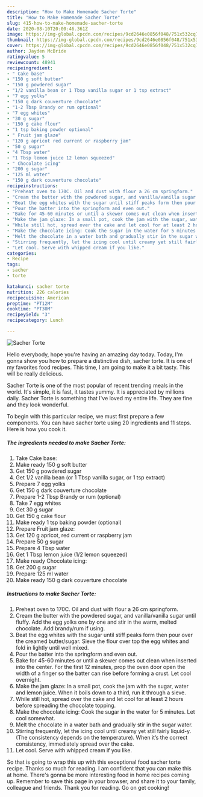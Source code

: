 ```yaml
---
description: "How to Make Homemade Sacher Torte"
title: "How to Make Homemade Sacher Torte"
slug: 415-how-to-make-homemade-sacher-torte
date: 2020-08-10T20:00:46.361Z
image: https://img-global.cpcdn.com/recipes/9cd2646e0856f048/751x532cq70/sacher-torte-recipe-main-photo.jpg
thumbnail: https://img-global.cpcdn.com/recipes/9cd2646e0856f048/751x532cq70/sacher-torte-recipe-main-photo.jpg
cover: https://img-global.cpcdn.com/recipes/9cd2646e0856f048/751x532cq70/sacher-torte-recipe-main-photo.jpg
author: Jayden McBride
ratingvalue: 5
reviewcount: 48941
recipeingredient:
- " Cake base"
- "150 g soft butter"
- "150 g powdered sugar"
- "1/2 vanilla bean or 1 Tbsp vanilla sugar or 1 tsp extract"
- "7 egg yolks"
- "150 g dark couverture chocolate"
- "1-2 Tbsp Brandy or rum optional"
- "7 egg whites"
- "30 g sugar"
- "150 g cake flour"
- "1 tsp baking powder optional"
- " Fruit jam glaze"
- "120 g apricot red current or raspberry jam"
- "50 g sugar"
- "4 Tbsp water"
- "1 Tbsp lemon juice 12 lemon squeezed"
- " Chocolate icing"
- "200 g sugar"
- "125 ml water"
- "150 g dark couverture chocolate"
recipeinstructions:
- "Preheat oven to 170C. Oil and dust with flour a 26 cm springform."
- "Cream the butter with the powdered sugar, and vanilla/vanilla sugar until fluffy. Add the egg yolks one by one and stir in the warm, melted chocolate. Add brandy/rum if using."
- "Beat the egg whites with the sugar until stiff peaks form then pour over the creamed butter/sugar. Sieve the flour over top the egg whites and fold in lightly until well mixed."
- "Pour the batter into the springform and even out."
- "Bake for 45-60 minutes or until a skewer comes out clean when inserted into the center. For the first 12 minutes, prop the oven door open the width of a finger so the batter can rise before forming a crust. Let cool overnight."
- "Make the jam glaze: In a small pot, cook the jam with the sugar, water and lemon juice. When it boils down to a third, run it through a sieve."
- "While still hot, spread over the cake and let cool for at least 2 hours before spreading the chocolate topping."
- "Make the chocolate icing: Cook the sugar in the water for 5 minutes. Let cool somewhat."
- "Melt the chocolate in a water bath and gradually stir in the sugar water."
- "Stirring frequently, let the icing cool until creamy yet still fairly liquid-y. (The consistency depends on the temperature). When it’s the correct consistency, immediately spread over the cake."
- "Let cool. Serve with whipped cream if you like."
categories:
- Recipe
tags:
- sacher
- torte

katakunci: sacher torte 
nutrition: 226 calories
recipecuisine: American
preptime: "PT12M"
cooktime: "PT30M"
recipeyield: "3"
recipecategory: Lunch

---
```



![Sacher Torte](https://img-global.cpcdn.com/recipes/9cd2646e0856f048/751x532cq70/sacher-torte-recipe-main-photo.jpg)

Hello everybody, hope you're having an amazing day today. Today, I'm gonna show you how to prepare a distinctive dish, sacher torte. It is one of my favorites food recipes. This time, I am going to make it a bit tasty. This will be really delicious.

Sacher Torte is one of the most popular of recent trending meals in the world. It's simple, it is fast, it tastes yummy. It is appreciated by millions daily. Sacher Torte is something that I've loved my entire life. They are fine and they look wonderful.




To begin with this particular recipe, we must first prepare a few components. You can have sacher torte using 20 ingredients and 11 steps. Here is how you cook it.

<!--inarticleads1-->

##### The ingredients needed to make Sacher Torte:

1. Take  Cake base:
1. Make ready 150 g soft butter
1. Get 150 g powdered sugar
1. Get 1/2 vanilla bean (or 1 Tbsp vanilla sugar, or 1 tsp extract)
1. Prepare 7 egg yolks
1. Get 150 g dark couverture chocolate
1. Prepare 1-2 Tbsp Brandy or rum (optional)
1. Take 7 egg whites
1. Get 30 g sugar
1. Get 150 g cake flour
1. Make ready 1 tsp baking powder (optional)
1. Prepare  Fruit jam glaze:
1. Get 120 g apricot, red current or raspberry jam
1. Prepare 50 g sugar
1. Prepare 4 Tbsp water
1. Get 1 Tbsp lemon juice (1/2 lemon squeezed)
1. Make ready  Chocolate icing:
1. Get 200 g sugar
1. Prepare 125 ml water
1. Make ready 150 g dark couverture chocolate




<!--inarticleads2-->

##### Instructions to make Sacher Torte:

1. Preheat oven to 170C. Oil and dust with flour a 26 cm springform.
1. Cream the butter with the powdered sugar, and vanilla/vanilla sugar until fluffy. Add the egg yolks one by one and stir in the warm, melted chocolate. Add brandy/rum if using.
1. Beat the egg whites with the sugar until stiff peaks form then pour over the creamed butter/sugar. Sieve the flour over top the egg whites and fold in lightly until well mixed.
1. Pour the batter into the springform and even out.
1. Bake for 45-60 minutes or until a skewer comes out clean when inserted into the center. For the first 12 minutes, prop the oven door open the width of a finger so the batter can rise before forming a crust. Let cool overnight.
1. Make the jam glaze: In a small pot, cook the jam with the sugar, water and lemon juice. When it boils down to a third, run it through a sieve.
1. While still hot, spread over the cake and let cool for at least 2 hours before spreading the chocolate topping.
1. Make the chocolate icing: Cook the sugar in the water for 5 minutes. Let cool somewhat.
1. Melt the chocolate in a water bath and gradually stir in the sugar water.
1. Stirring frequently, let the icing cool until creamy yet still fairly liquid-y. (The consistency depends on the temperature). When it’s the correct consistency, immediately spread over the cake.
1. Let cool. Serve with whipped cream if you like.




So that is going to wrap this up with this exceptional food sacher torte recipe. Thanks so much for reading. I am confident that you can make this at home. There's gonna be more interesting food in home recipes coming up. Remember to save this page in your browser, and share it to your family, colleague and friends. Thank you for reading. Go on get cooking!
